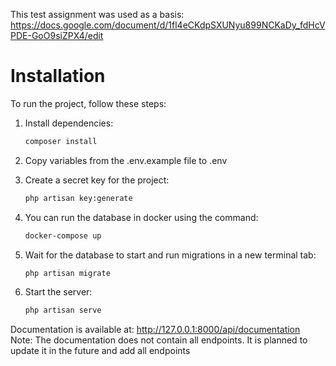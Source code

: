 This test assignment was used as a basis: https://docs.google.com/document/d/1fl4eCKdpSXUNyu899NCKaDy_fdHcVPDE-GoO9siZPX4/edit

# Installation
To run the project, follow these steps:

1. Install dependencies:
    ```bash
    composer install
    ```

2. Copy variables from the .env.example file to .env

3. Create a secret key for the project:
    ```bash
    php artisan key:generate
    ```

4. You can run the database in docker using the command:
    ```bash
    docker-compose up
    ```

5. Wait for the database to start and run migrations in a new terminal tab:
    ```bash
    php artisan migrate
    ```

6. Start the server:
    ```bash
    php artisan serve
    ```

Documentation is available at: http://127.0.0.1:8000/api/documentation <br>
Note: The documentation does not contain all endpoints. It is planned to update it in the future and add all endpoints

